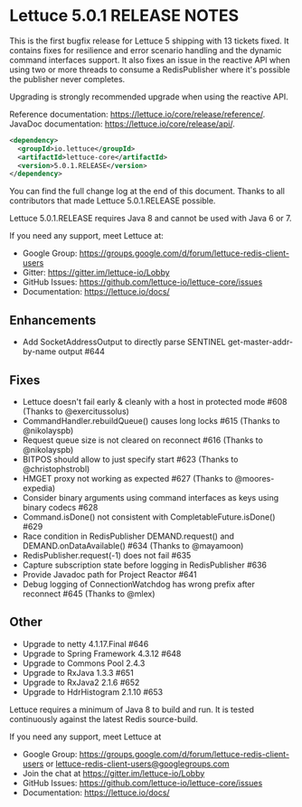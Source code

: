 Lettuce 5.0.1 RELEASE NOTES
===========================

This is the first bugfix release for Lettuce 5 shipping with 13 tickets fixed. It contains 
fixes for resilience and error scenario handling and the dynamic command interfaces support. 
It also fixes an issue in the reactive API when using two or more threads to consume a 
RedisPublisher where it's possible the publisher never completes.

Upgrading is strongly recommended upgrade when using the reactive API.  

Reference documentation: https://lettuce.io/core/release/reference/.
JavaDoc documentation: https://lettuce.io/core/release/api/.

```xml
<dependency>
  <groupId>io.lettuce</groupId>
  <artifactId>lettuce-core</artifactId>
  <version>5.0.1.RELEASE</version>
</dependency>
```

You can find the full change log at the end of this document. Thanks to all contributors 
that made Lettuce 5.0.1.RELEASE possible.

Lettuce 5.0.1.RELEASE requires Java 8 and cannot be used with Java 6 or 7.

If you need any support, meet Lettuce at:

* Google Group: https://groups.google.com/d/forum/lettuce-redis-client-users
* Gitter: https://gitter.im/lettuce-io/Lobby
* GitHub Issues: https://github.com/lettuce-io/lettuce-core/issues
* Documentation: https://lettuce.io/docs/


Enhancements
------------
* Add SocketAddressOutput to directly parse SENTINEL get-master-addr-by-name output #644

Fixes
-----
* Lettuce doesn't fail early & cleanly with a host in protected mode #608 (Thanks to @exercitussolus)
* CommandHandler.rebuildQueue() causes long locks #615 (Thanks to @nikolayspb)
* Request queue size is not cleared on reconnect #616 (Thanks to @nikolayspb)
* BITPOS should allow to just specify start #623 (Thanks to @christophstrobl)
* HMGET proxy not working as expected #627 (Thanks to @moores-expedia)
* Consider binary arguments using command interfaces as keys using binary codecs #628
* Command.isDone() not consistent with CompletableFuture.isDone() #629
* Race condition in RedisPublisher DEMAND.request() and DEMAND.onDataAvailable() #634 (Thanks to @mayamoon)
* RedisPublisher.request(-1) does not fail #635
* Capture subscription state before logging in RedisPublisher #636
* Provide Javadoc path for Project Reactor #641
* Debug logging of ConnectionWatchdog has wrong prefix after reconnect #645 (Thanks to @mlex)


Other
-----
* Upgrade to netty 4.1.17.Final #646
* Upgrade to Spring Framework 4.3.12 #648
* Upgrade to Commons Pool 2.4.3
* Upgrade to RxJava 1.3.3 #651
* Upgrade to RxJava2 2.1.6 #652
* Upgrade to HdrHistogram 2.1.10 #653

Lettuce requires a minimum of Java 8 to build and run. It is tested continuously
against the latest Redis source-build.

If you need any support, meet Lettuce at

* Google Group: https://groups.google.com/d/forum/lettuce-redis-client-users
or lettuce-redis-client-users@googlegroups.com
* Join the chat at https://gitter.im/lettuce-io/Lobby
* GitHub Issues: https://github.com/lettuce-io/lettuce-core/issues
* Documentation: https://lettuce.io/docs/
